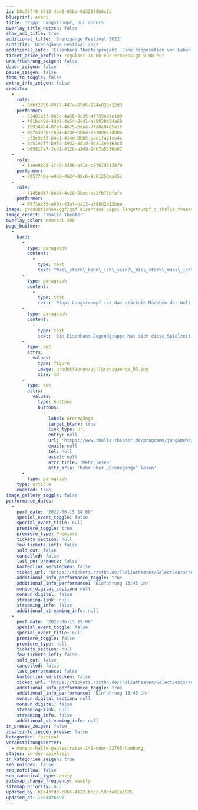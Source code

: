 ```yaml
---
id: b8cf3ff0-6613-4ed9-95be-0d320f5b6c2d
blueprint: event
title: 'Pippi Langstrumpf, nur anders'
overlay_title_nutzen: false
show_add_title: true
additional_title: 'Grenzgänge Festival 2022'
subtitle: 'Grenzgänge Festival 2022'
additional_info: 'Eisenhans Theaterprojekt. Eine Kooperation von Leben mit Behinderung Hamburg und Thalia Treffpunkt.'
ticket_price_profile: regulaer-11-00-eur-ermaessigt-9-00-eur
urauffuehrung_zeigen: false
dauer_zeigen: false
pause_zeigen: false
from_to_toggle: false
extra_info_zeigen: false
credits:
  -
    role:
      - 0dbf2250-8817-447a-85d6-524e025a22d3
    performer:
      - 52401a3f-983c-4a56-9c35-4f759e97e100
      - f91bc49d-4dd2-4a54-8d41-ab9038d34a69
      - 159344b4-87af-4675-bdaa-7fd8e0465a1f
      - a0f439c0-2a84-428e-bb64-79100e17d006
      - cf3e9e35-84c1-414d-8bb5-eae1fa21ce4c
      - 8c51e2ff-b9f4-4932-8d1d-3d313ee163cd
      - b05817e7-3cd1-412b-a209-24b7a535bb87
  -
    role:
      - 1aee98d8-1f40-4406-a41c-c5f07d3120f9
    performer:
      - 7057749a-e9ab-4624-90c6-9c61250ea65c
  -
    role:
      - 4145bd47-b064-4c28-9bec-ea2fb71dfafe
    performer:
      - 0073e235-e99f-43af-ba13-a398d2d13bee
image: produktionen/ggf/ggf_eisenhans_pippi_langstrumpf_c_thalia_theater.jpg
image_credit: 'Thalia Theater'
overlay_color: neutral-300
page_builder:
  -
    bard:
      -
        type: paragraph
        content:
          -
            type: text
            text: "Wie\_stark\_kann\_ich\_sein?\_Wie\_stark\_muss\_ich\_sein?\_Und\_was\_bedeutet\_stark\_sein\_überhaupt?\_Wir zeigen Gefühle, wir fragen nach Hilfe, wir haben Angst und überwinden uns doch. Wir lassen uns fallen, wir zeigen Muskeln und sind endlich laut. Stärke zeigt sich überall. Sie kann Angst machen und Mauern bauen, aber auch schützen und Vertrauenschaffen."
      -
        type: paragraph
        content:
          -
            type: text
            text: 'Pippi Langstrumpf ist das stärkste Mädchen der Welt und sie lebt ihr Leben, wie es ihr gefällt. Über Generationen ist sie ein Vorbild für Mut, Freundschaft und die Freiheit so zu sein, wie man ist. Sie ist unbesiegbar und schafft alles! Doch ist es wirklich so leicht, wie es aussieht? Gemeinsam suchen wir unsere Stärken und nehmen Pippi dabei mit an die Hand.'
      -
        type: paragraph
        content:
          -
            type: text
            text: 'Die Eisenhans-Jugendgruppe hat sich diese Spielzeit den Kinderklassiker von Astrid Lindgren vorgenommen und hinter die Fassade des stärksten Mädchens der Welt geguckt. Gemeinsam haben sie sich in diese Welt aus Freundschaft, Mut aber auch Trauer und Alleinsein begeben und zeigen in Choreografien, eigenen Erzählungen und Originaltexten, dass stark sein mehr als Muskeln haben bedeutet.'
      -
        type: set
        attrs:
          values:
            type: figure
            image: produktionen/ggf/grenzgaenge_03.jpg
            size: md
      -
        type: set
        attrs:
          values:
            type: buttons
            buttons:
              -
                label: Grenzgänge
                target_blank: true
                link_type: url
                entry: null
                url: 'https://www.thalia-theater.de/programm/jung&mehr/festivals/grenzgaenge/grenzgaenge-2022/'
                email: null
                tel: null
                asset: null
                attr_title: 'Mehr lesen'
                attr_aria: 'Mehr über „Grenzgänge“ lesen'
      -
        type: paragraph
    type: article
    enabled: true
image_gallery_toggle: false
performance_dates:
  -
    perf_date: '2022-06-15 14:00'
    special_event_toggle: false
    special_event_title: null
    premiere_toggle: true
    premiere_type: Premiere
    tickets_section: null
    few_tickets_left: false
    sold_out: false
    cancelled: false
    last_performance: false
    kartenlink_verstecken: false
    ticket_url: 'https://tickets.rzsthh.de/Thaliatheater/SelectSeats?ret=1&e=11987&lang=de&play=pippi-langstrumpf-nur-anders-2022'
    additional_info_performance_toggle: true
    additional_info_performance: 'Einführung 13:45 Uhr'
    monsun_digital_section: null
    monsun_digital: false
    streaming-link: null
    streaming_info: false
    additional_streaming_info: null
  -
    perf_date: '2022-06-15 19:00'
    special_event_toggle: false
    special_event_title: null
    premiere_toggle: false
    premiere_type: null
    tickets_section: null
    few_tickets_left: false
    sold_out: false
    cancelled: false
    last_performance: false
    kartenlink_verstecken: false
    ticket_url: 'https://tickets.rzsthh.de/Thaliatheater/SelectSeats?ret=1&e=11986&lang=de&play=pippi-langstrumpf-nur-anders-2022'
    additional_info_performance_toggle: true
    additional_info_performance: 'Einführung 18:45 Uhr'
    monsun_digital_section: null
    monsun_digital: false
    streaming-link: null
    streaming_info: false
    additional_streaming_info: null
in_presse_zeigen: false
zusatsinfo_zeigen_presse: false
kategorien: festival
veranstaltungsoerter:
  - monsun-halle-gaussstrasse-149-oder-22765-hamburg
status: in-der-spielzeit
in_kategorien_zeigen: true
seo_noindex: false
seo_nofollow: false
seo_canonical_type: entry
sitemap_change_frequency: weekly
sitemap_priority: 0.5
updated_by: b1a43fd3-c865-4122-b6cc-50cfa81a1985
updated_at: 1654426591
---
```

